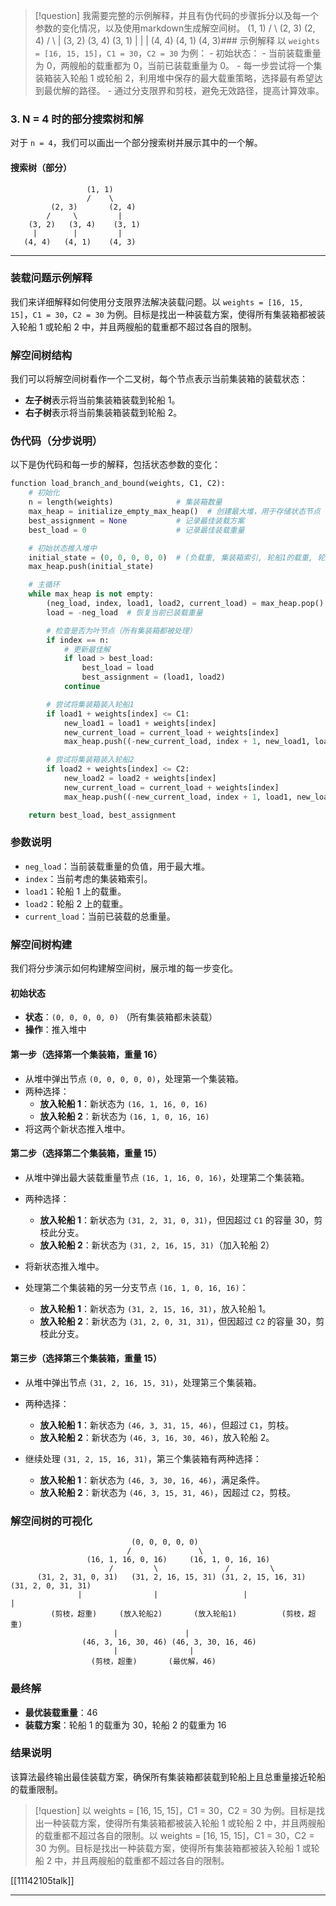 >[!question] 
>我需要完整的示例解释，并且有伪代码的步骤拆分以及每一个参数的变化情况，以及使用markdown生成解空间树。 (1, 1) / \ (2, 3) (2, 4) / \ | (3, 2) (3, 4) (3, 1) | | | (4, 4) (4, 1) (4, 3)### 示例解释 以 `weights = [16, 15, 15]`，`C1 = 30`，`C2 = 30` 为例： - 初始状态： - 当前装载重量为 0，两艘船的载重都为 0，当前已装载重量为 0。 - 每一步尝试将一个集装箱装入轮船 1 或轮船 2，利用堆中保存的最大载重策略，选择最有希望达到最优解的路径。 - 通过分支限界和剪枝，避免无效路径，提高计算效率。

### 3. N = 4 时的部分搜索树和解

对于 `n = 4`，我们可以画出一个部分搜索树并展示其中的一个解。

#### 搜索树（部分）

```plaintext
                 (1, 1)
                 /    \
         (2, 3)       (2, 4)
        /     \         |
    (3, 2)   (3, 4)    (3, 1)
     |        |         |
   (4, 4)   (4, 1)    (4, 3)
```

---

### 装载问题示例解释

我们来详细解释如何使用分支限界法解决装载问题。以 `weights = [16, 15, 15]`，`C1 = 30`，`C2 = 30` 为例。目标是找出一种装载方案，使得所有集装箱都被装入轮船 1 或轮船 2 中，并且两艘船的载重都不超过各自的限制。

### 解空间树结构

我们可以将解空间树看作一个二叉树，每个节点表示当前集装箱的装载状态：
- **左子树**表示将当前集装箱装载到轮船 1。
- **右子树**表示将当前集装箱装载到轮船 2。

### 伪代码（分步说明）

以下是伪代码和每一步的解释，包括状态参数的变化：

```python
function load_branch_and_bound(weights, C1, C2):
    # 初始化
    n = length(weights)              # 集装箱数量
    max_heap = initialize_empty_max_heap()  # 创建最大堆，用于存储状态节点
    best_assignment = None           # 记录最佳装载方案
    best_load = 0                    # 记录最佳装载重量

    # 初始状态推入堆中
    initial_state = (0, 0, 0, 0, 0)  # (负载重, 集装箱索引, 轮船1的载重, 轮船2的载重, 当前已装载重量)
    max_heap.push(initial_state)

    # 主循环
    while max_heap is not empty:
        (neg_load, index, load1, load2, current_load) = max_heap.pop()
        load = -neg_load  # 恢复当前已装载重量

        # 检查是否为叶节点（所有集装箱都被处理）
        if index == n:
            # 更新最佳解
            if load > best_load:
                best_load = load
                best_assignment = (load1, load2)
            continue

        # 尝试将集装箱装入轮船1
        if load1 + weights[index] <= C1:
            new_load1 = load1 + weights[index]
            new_current_load = current_load + weights[index]
            max_heap.push((-new_current_load, index + 1, new_load1, load2, new_current_load))

        # 尝试将集装箱装入轮船2
        if load2 + weights[index] <= C2:
            new_load2 = load2 + weights[index]
            new_current_load = current_load + weights[index]
            max_heap.push((-new_current_load, index + 1, load1, new_load2, new_current_load))

    return best_load, best_assignment
```

### 参数说明

- `neg_load`：当前装载重量的负值，用于最大堆。
- `index`：当前考虑的集装箱索引。
- `load1`：轮船 1 上的载重。
- `load2`：轮船 2 上的载重。
- `current_load`：当前已装载的总重量。

### 解空间树构建

我们将分步演示如何构建解空间树，展示堆的每一步变化。

#### 初始状态
- **状态**：`(0, 0, 0, 0, 0)` （所有集装箱都未装载）
- **操作**：推入堆中

#### 第一步（选择第一个集装箱，重量 16）
- 从堆中弹出节点 `(0, 0, 0, 0, 0)`，处理第一个集装箱。
- 两种选择：
  - **放入轮船 1**：新状态为 `(16, 1, 16, 0, 16)`
  - **放入轮船 2**：新状态为 `(16, 1, 0, 16, 16)`
- 将这两个新状态推入堆中。

#### 第二步（选择第二个集装箱，重量 15）
- 从堆中弹出最大装载重量节点 `(16, 1, 16, 0, 16)`，处理第二个集装箱。
- 两种选择：
  - **放入轮船 1**：新状态为 `(31, 2, 31, 0, 31)`，但因超过 `C1` 的容量 30，剪枝此分支。
  - **放入轮船 2**：新状态为 `(31, 2, 16, 15, 31)`（加入轮船 2）
- 将新状态推入堆中。

- 处理第二个集装箱的另一分支节点 `(16, 1, 0, 16, 16)`：
  - **放入轮船 1**：新状态为 `(31, 2, 15, 16, 31)`，放入轮船 1。
  - **放入轮船 2**：新状态为 `(31, 2, 0, 31, 31)`，但因超过 `C2` 的容量 30，剪枝此分支。

#### 第三步（选择第三个集装箱，重量 15）
- 从堆中弹出节点 `(31, 2, 16, 15, 31)`，处理第三个集装箱。
- 两种选择：
  - **放入轮船 1**：新状态为 `(46, 3, 31, 15, 46)`，但超过 `C1`，剪枝。
  - **放入轮船 2**：新状态为 `(46, 3, 16, 30, 46)`，放入轮船 2。

- 继续处理 `(31, 2, 15, 16, 31)`，第三个集装箱有两种选择：
  - **放入轮船 1**：新状态为 `(46, 3, 30, 16, 46)`，满足条件。
  - **放入轮船 2**：新状态为 `(46, 3, 15, 31, 46)`，因超过 `C2`，剪枝。

### 解空间树的可视化

```plaintext
                           (0, 0, 0, 0, 0)
                          /               \
                 (16, 1, 16, 0, 16)     (16, 1, 0, 16, 16)
                      /         \               /         \
      (31, 2, 31, 0, 31)   (31, 2, 16, 15, 31) (31, 2, 15, 16, 31)   (31, 2, 0, 31, 31)
               |                |                   |                 |
         (剪枝，超重)     (放入轮船2)       (放入轮船1)          (剪枝，超重)
                       |               |
                (46, 3, 16, 30, 46) (46, 3, 30, 16, 46)
                       |                |
                  (剪枝，超重)       (最优解，46)
```

### 最终解

- **最优装载重量**：46
- **装载方案**：轮船 1 的载重为 30，轮船 2 的载重为 16

### 结果说明

该算法最终输出最佳装载方案，确保所有集装箱都装载到轮船上且总重量接近轮船的载重限制。

>[!question] 
>以 weights = [16, 15, 15]，C1 = 30，C2 = 30 为例。目标是找出一种装载方案，使得所有集装箱都被装入轮船 1 或轮船 2 中，并且两艘船的载重都不超过各自的限制。以 weights = [16, 15, 15]，C1 = 30，C2 = 30 为例。目标是找出一种装载方案，使得所有集装箱都被装入轮船 1 或轮船 2 中，并且两艘船的载重都不超过各自的限制。

[[11142105talk]]

---